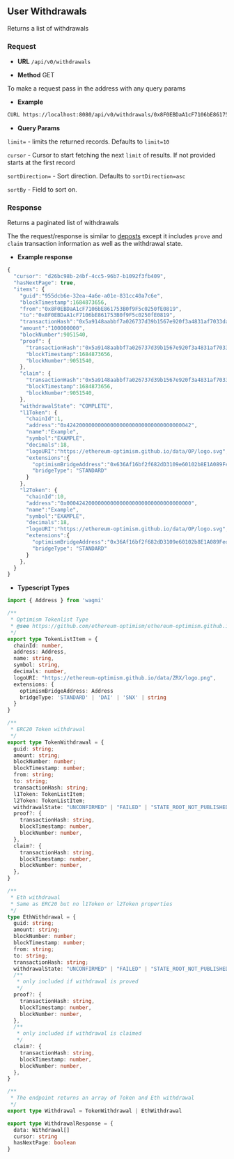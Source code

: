 ## User Withdrawals

Returns a list of withdrawals

### Request

- **URL** `/api/v0/withdrawals`

- **Method** GET

To make a request pass in the address with any query params

- **Example**

```bash
CURL https://localhost:8080/api/v0/withdrawals/0x8F0EBDaA1cF7106bE861753B0f9F5c0250fE0819?limit=10
```

- **Query Params**

`limit=` - limits the returned records.   Defaults to `limit=10`

`cursor` - Cursor to start fetching the next `limit` of results.  If not provided starts at the first record

`sortDirection=` - Sort direction.   Defaults to `sortDirection=asc`

`sortBy` - Field to sort on.   

### Response

Returns a paginated list of withdrawals

The the request/response is similar to [deposts](./deposits.md) except it includes `prove` and `claim` transaction information as well as the withdrawal state.

- **Example response**

```typescript
{ 
  "cursor": "d26bc98b-24bf-4cc5-96b7-b1092f3fb409",
  "hasNextPage": true,
  "items": {
    "guid":"955dcb6e-32ea-4a6e-a01e-831cc40a7c6e",
    "blockTimestamp":1684873656,
    "from":"0x8F0EBDaA1cF7106bE861753B0f9F5c0250fE0819",
    "to":"0x8F0EBDaA1cF7106bE861753B0f9F5c0250fE0819",
    "transactionHash":"0x5a9148aabbf7a026737d39b1567e920f3a4831af7033da479b1bf3ae33a66d2b"
    "amount":"100000000",
    "blockNumber":9051540,
    "proof": {
      "transactionHash":"0x5a9148aabbf7a026737d39b1567e920f3a4831af7033da479b1bf3ae33a66d2b",
      "blockTimestamp":1684873656,
      "blockNumber":9051540,
    },
    "claim": {
      "transactionHash":"0x5a9148aabbf7a026737d39b1567e920f3a4831af7033da479b1bf3ae33a66d2b",
      "blockTimestamp":1684873656,
      "blockNumber":9051540,
    },
    "withdrawalState": "COMPLETE",
    "l1Token": {
      "chainId":1,
      "address":"0x4242000000000000000000000000000000000042",
      "name":"Example",
      "symbol":"EXAMPLE",
      "decimals":18,
      "logoURI":"https://ethereum-optimism.github.io/data/OP/logo.svg",
      "extensions":{
        "optimismBridgeAddress":"0x636Af16bf2f682dD3109e60102b8E1A089FedAa8",
        "bridgeType": "STANDARD"
      }
    },
    "l2Token": {
      "chainId":10,
      "address":"0x0004242000000000000000000000000000000000",
      "name":"Example",
      "symbol":"EXAMPLE",
      "decimals":18,
      "logoURI":"https://ethereum-optimism.github.io/data/OP/logo.svg",
      "extensions":{
        "optimismBridgeAddress":"0x36Af16bf2f682dD3109e60102b8E1A089FedAa86",
        "bridgeType": "STANDARD"
      }
    },
  }
}
```

- **Typescript Types**

```typescript
import { Address } from 'wagmi'

/**
 * Optimism Tokenlist Type
 * @see https://github.com/ethereum-optimism/ethereum-optimism.github.io/blob/master/optimism.tokenlist.json
 */
export type TokenListItem = {
  chainId: number,
  address: Address,
  name: string,
  symbol: string,
  decimals: number,
  logoURI: "https://ethereum-optimism.github.io/data/ZRX/logo.png",
  extensions: {
    optimismBridgeAddress: Address
    bridgeType: 'STANDARD' | 'DAI' | 'SNX' | string
  }
}

/**
 * ERC20 Token withdrawal
 */
export type TokenWithdrawal = {
  guid: string;
  amount: string;
  blockNumber: number;
  blockTimestamp: number;
  from: string;
  to: string;
  transactionHash: string;
  l1Token: TokenListItem;
  l2Token: TokenListItem;
  withdrawalState: "UNCONFIRMED" | "FAILED" | "STATE_ROOT_NOT_PUBLISHED" | "READY_TO_PROVE" | "CHALLENGE_PERIOD" | "READY_FOR_RELAY" | "COMPLETE"
  proof?: {
    transactionHash: string,
    blockTimestamp: number,
    blockNumber: number,
  },
  claim?: {
    transactionHash: string,
    blockTimestamp: number,
    blockNumber: number,
  },
}

/**
 * Eth withdrawal
 * Same as ERC20 but no l1Token or l2Token properties
 */
type EthWithdrawal = {
  guid: string;
  amount: string;
  blockNumber: number;
  blockTimestamp: number;
  from: string;
  to: string;
  transactionHash: string;
  withdrawalState: "UNCONFIRMED" | "FAILED" | "STATE_ROOT_NOT_PUBLISHED" | "READY_TO_PROVE" | "CHALLENGE_PERIOD" | "READY_FOR_RELAY" | "COMPLETE"
  /**
   * only included if withdrawal is proved
   */
  proof?: {
    transactionHash: string,
    blockTimestamp: number,
    blockNumber: number,
  },
  /**
   * only included if withdrawal is claimed
   */
  claim?: {
    transactionHash: string,
    blockTimestamp: number,
    blockNumber: number,
  },
}

/**
 * The endpoint returns an array of Token and Eth withdrawal
 */
export type Withdrawal = TokenWithdrawal | EthWithdrawal

export type WithdrawalResponse = {
  data: Withdrawal[]
  cursor: string
  hasNextPage: boolean
}

